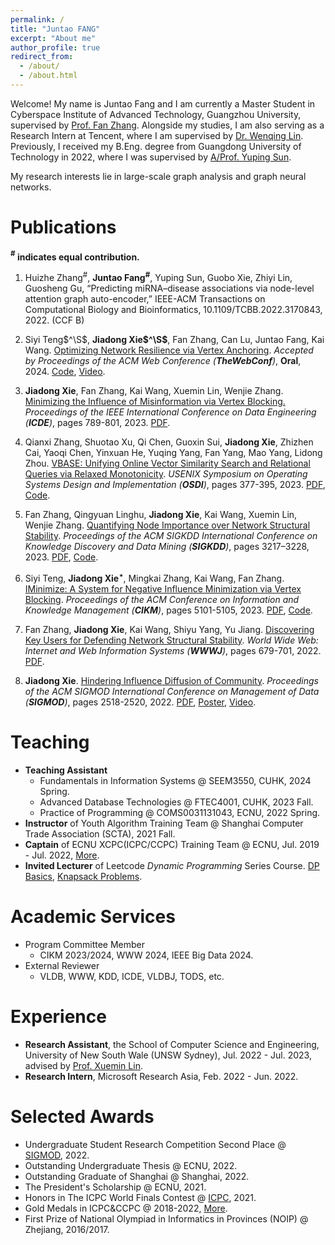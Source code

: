 ```yaml
---
permalink: /
title: "Juntao FANG"
excerpt: "About me"
author_profile: true
redirect_from: 
  - /about/
  - /about.html
---
```


Welcome! My name is Juntao Fang and I am currently a Master Student in Cyberspace Institute of Advanced Technology, Guangzhou University, supervised by [Prof. Fan Zhang](https://fanzhangcs.github.io/). Alongside my studies, I am also serving as a Research Intern at  Tencent, where I am supervised by [Dr. Wenqing Lin](https://edwlin.github.io/). Previously, I received my B.Eng. degree from Guangdong University of Technology in 2022, where I was supervised by [A/Prof. Yuping Sun](https://yzw.gdut.edu.cn/info/1120/4729.htm). 

My research interests lie in large-scale graph analysis and graph neural networks.


Publications
======
**$^\#$ indicates equal contribution.**


1. Huizhe Zhang$^\#$, **Juntao Fang$^\#$**, Yuping Sun, Guobo Xie, Zhiyi Lin, Guosheng Gu, “Predicting miRNA–disease associations via node-level attention graph auto-encoder,” IEEE-ACM Transactions on Computational Biology and Bioinformatics, 10.1109/TCBB.2022.3170843, 2022. (CCF B)

2. Siyi Teng$^\S$, **Jiadong Xie$^\S$**, Fan Zhang, Can Lu, Juntao Fang, Kai Wang.
   <u>Optimizing Network Resilience via Vertex Anchoring</u>.
   *Accepted by Proceedings of the ACM Web Conference (**TheWebConf**)*, **Oral**, 2024. [Code](https://github.com/Tsyxxxka/Follower-Maximization), [Video](https://www.youtube.com/watch?v=FidHoFm8uOE).
3. **Jiadong Xie**, Fan Zhang, Kai Wang, Xuemin Lin, Wenjie Zhang.
   <u>Minimizing the Influence of Misinformation via Vertex Blocking.</u>
   *Proceedings of the IEEE International Conference on Data Engineering (**ICDE**)*, pages 789-801, 2023.
   [PDF](/files/paper/%5Bicde23%5DInfluence%20Minimization.pdf).
4. Qianxi Zhang, Shuotao Xu, Qi Chen, Guoxin Sui, **Jiadong Xie**, Zhizhen Cai, Yaoqi Chen, Yinxuan He, Yuqing Yang, Fan Yang, Mao Yang, Lidong Zhou.
   <u>VBASE: Unifying Online Vector Similarity Search and Relational Queries via Relaxed Monotonicity</u>.
   *USENIX Symposium on Operating Systems Design and Implementation (**OSDI**)*, pages 377-395, 2023.
   [PDF](/files/paper/%5Bosdi23%5Dmulti-topk.pdf), [Code](https://github.com/Catoverflow/VBASE-artifacts).
5. Fan Zhang, Qingyuan Linghu, **Jiadong Xie**, Kai Wang, Xuemin Lin, Wenjie Zhang.
   <u>Quantifying Node Importance over Network Structural Stability</u>.
   *Proceedings of the ACM SIGKDD International Conference on Knowledge Discovery and Data Mining (**SIGKDD**)*, pages 3217–3228, 2023. [PDF](/files/paper/%5Bkdd23%5Dnode-importance.pdf), [Code](https://github.com/Xiejiadong/Quantifying-Node-Importance-over-Network-Structural-Stability).
6. Siyi Teng, **Jiadong Xie$^\star$**, Mingkai Zhang, Kai Wang, Fan Zhang.
   <u>IMinimize: A System for Negative Influence Minimization via Vertex Blocking</u>.
   *Proceedings of the ACM Conference on Information and Knowledge Management (**CIKM**)*, pages 5101-5105, 2023.
   [PDF](/files/paper/%5Bcikm23%5DIMinimize--demo.pdf), [Code](https://github.com/Tsyxxxka/IMinimize).
7. Fan Zhang, **Jiadong Xie**, Kai Wang, Shiyu Yang, Yu Jiang. <u>Discovering Key Users for Defending Network Structural Stability</u>.
   *World Wide Web: Internet and Web Information Systems (**WWWJ**)*, pages 679-701, 2022.
   [PDF](/files/paper/%5Bwwwj22%5Dcollapse%20coreness.pdf).
8. **Jiadong Xie**. <u>Hindering Influence Diffusion of Community</u>.
   *Proceedings of the ACM SIGMOD International Conference on Management of Data (**SIGMOD**)*, pages 2518-2520, 2022.
   [PDF](/files/paper/%5Bsigmod22%5DHindering%20Influence%20Diffusion%20of%20Community.pdf), [Poster](/files/attachments/Jiadong_Xie_Poster.pdf), [Video](/files/attachments/Jiadong_Xie_pre_video.mp4).


Teaching
======

- **Teaching Assistant**
  - Fundamentals in Information Systems @ SEEM3550, CUHK, 2024 Spring.
  - Advanced Database Technologies @ FTEC4001, CUHK, 2023 Fall.
  - Practice of Programming @ COMS0031131043, ECNU, 2022 Spring.
- **Instructor** of Youth Algorithm Training Team @ Shanghai Computer Trade Association (SCTA), 2021 Fall.
- **Captain** of ECNU XCPC(ICPC/CCPC) Training Team @ ECNU, Jul. 2019 - Jul. 2022, [More](/competition/).
- **Invited Lecturer** of Leetcode *Dynamic Programming* Series Course. [DP Basics](https://leetcode.cn/leetbook/detail/lc-class-dynamic-programming-basic/), [Knapsack Problems](https://leetcode.cn/leetbook/detail/lc-class-knapsack-problem/).


Academic Services
======
- Program Committee Member
  - CIKM 2023/2024, WWW 2024, IEEE Big Data 2024.
- External Reviewer
  - VLDB, WWW, KDD, ICDE, VLDBJ, TODS, etc.


Experience
======
- **Research Assistant**, the School of Computer Science and Engineering, University of New South Wale (UNSW Sydney), Jul. 2022 - Jul. 2023, advised by [Prof. Xuemin Lin](http://www.cse.unsw.edu.au/~lxue/).
- **Research Intern**, Microsoft Research Asia, Feb. 2022 - Jun. 2022.

Selected Awards
======
- Undergraduate Student Research Competition Second Place @ [SIGMOD](/files/awards/Sigmod2022-certificate.pdf), 2022.
- Outstanding Undergraduate Thesis @ ECNU, 2022.
- Outstanding Graduate of Shanghai @ Shanghai, 2022.
- The President's Scholarship @ ECNU, 2021.
- Honors in The ICPC World Finals Contest @ [ICPC](/files/awards/2020-Invitational-PLACE.pdf), 2021.
- Gold Medals in ICPC&CCPC @ 2018-2022, [More](/competition/).
- First Prize of National Olympiad in Informatics in Provinces (NOIP) @ Zhejiang, 2016/2017.